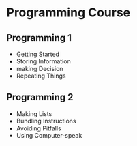 # Programming Course

## Programming 1

- Getting Started
- Storing Information
- making Decision
- Repeating Things

## Programming 2

- Making Lists
- Bundling Instructions
- Avoiding Pitfalls
- Using Computer-speak